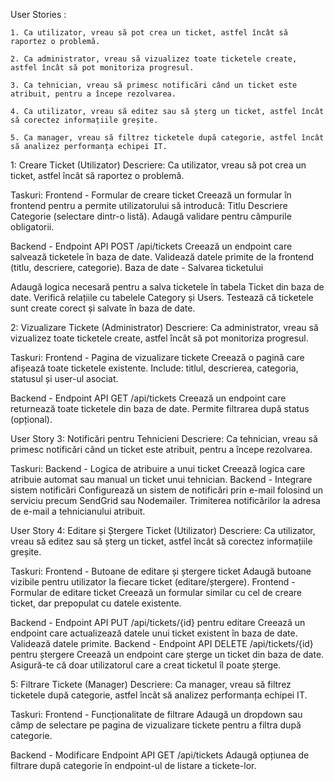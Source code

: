User Stories :

    1. Ca utilizator, vreau să pot crea un ticket, astfel încât să raportez o problemă.

    2. Ca administrator, vreau să vizualizez toate ticketele create, astfel încât să pot monitoriza progresul.
    
    3. Ca tehnician, vreau să primesc notificări când un ticket este atribuit, pentru a începe rezolvarea.
    
    4. Ca utilizator, vreau să editez sau să șterg un ticket, astfel încât să corectez informațiile greșite.
    
    5. Ca manager, vreau să filtrez ticketele după categorie, astfel încât să analizez performanța echipei IT.

1: Creare Ticket (Utilizator)
Descriere: Ca utilizator, vreau să pot crea un ticket, astfel încât să raportez o problemă.

Taskuri:
Frontend - Formular de creare ticket
  Creează un formular în frontend pentru a permite utilizatorului să introducă:
    Titlu
    Descriere
    Categorie (selectare dintr-o listă).
    Adaugă validare pentru câmpurile obligatorii.

Backend - Endpoint API POST /api/tickets
  Creează un endpoint care salvează ticketele în baza de date.
  Validează datele primite de la frontend (titlu, descriere, categorie).
  Baza de date - Salvarea ticketului

Adaugă logica necesară pentru a salva ticketele în tabela Ticket din baza de date.
  Verifică relațiile cu tabelele Category și Users.
  Testează că ticketele sunt create corect și salvate în baza de date.

2: Vizualizare Tickete (Administrator)
Descriere: Ca administrator, vreau să vizualizez toate ticketele create, astfel încât să pot monitoriza progresul.

Taskuri:
Frontend - Pagina de vizualizare tickete
  Creează o pagină care afișează toate ticketele existente.
  Include: titlul, descrierea, categoria, statusul și user-ul asociat.

Backend - Endpoint API GET /api/tickets
  Creează un endpoint care returnează toate ticketele din baza de date.
  Permite filtrarea după status (opțional).

User Story 3: Notificări pentru Tehnicieni
Descriere: Ca tehnician, vreau să primesc notificări când un ticket este atribuit, pentru a începe rezolvarea.

Taskuri:
Backend - Logica de atribuire a unui ticket
  Creează logica care atribuie automat sau manual un ticket unui tehnician.
Backend - Integrare sistem notificări
  Configurează un sistem de notificări prin e-mail folosind un serviciu precum SendGrid sau Nodemailer.
  Trimiterea notificărilor la adresa de e-mail a tehnicianului atribuit.

User Story 4: Editare și Ștergere Ticket (Utilizator)
Descriere: Ca utilizator, vreau să editez sau să șterg un ticket, astfel încât să corectez informațiile greșite.

Taskuri:
Frontend - Butoane de editare și ștergere ticket
  Adaugă butoane vizibile pentru utilizator la fiecare ticket (editare/ștergere).
Frontend - Formular de editare ticket
  Creează un formular similar cu cel de creare ticket, dar prepopulat cu datele existente.

Backend - Endpoint API PUT /api/tickets/{id} pentru editare
  Creează un endpoint care actualizează datele unui ticket existent în baza de date.
  Validează datele primite.
Backend - Endpoint API DELETE /api/tickets/{id} pentru ștergere
  Creează un endpoint care șterge un ticket din baza de date.
  Asigură-te că doar utilizatorul care a creat ticketul îl poate șterge.

5: Filtrare Tickete (Manager)
Descriere: Ca manager, vreau să filtrez ticketele după categorie, astfel încât să analizez performanța echipei IT.

Taskuri:
Frontend - Funcționalitate de filtrare
  Adaugă un dropdown sau câmp de selectare pe pagina de vizualizare tickete pentru a filtra după categorie.

Backend - Modificare Endpoint API GET /api/tickets
  Adaugă opțiunea de filtrare după categorie în endpoint-ul de listare a tickete-lor.


